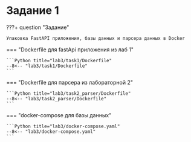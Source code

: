 # Задание 1 


???+ question "Задание"

    Упаковка FastAPI приложения, базы данных и парсера данных в Docker

=== "Dockerfile для fastApi приложения из лаб 1"

    ```Python title="lab3/task1/Dockerfile"
    --8<-- "lab3/task1/Dockerfile"
    ```

=== "Dockerfile для парсера из лабораторной 2"

    ```Python title="lab3/task2_parser/Dockerfile"
    --8<-- "lab3/task2_parser/Dockerfile"
    ```

=== "docker-compose для базы данных"

    ```Python title="lab3/docker-compose.yaml"
    --8<-- "lab3/docker-compose.yaml"
    ```
